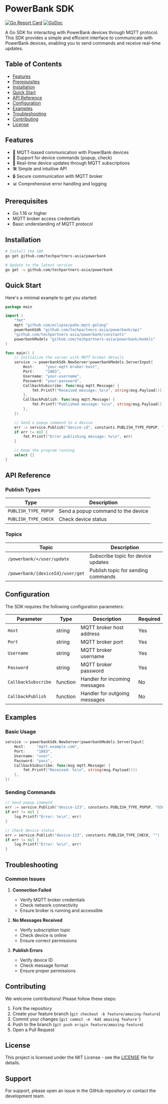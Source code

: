 # PowerBank SDK

[![Go Report Card](https://goreportcard.com/badge/github.com/techpartners-asia/powerbank)](https://goreportcard.com/report/github.com/techpartners-asia/powerbank)
[![GoDoc](https://godoc.org/github.com/techpartners-asia/powerbank?status.svg)](https://godoc.org/github.com/techpartners-asia/powerbank)

A Go SDK for interacting with PowerBank devices through MQTT protocol. This SDK provides a simple and efficient interface to communicate with PowerBank devices, enabling you to send commands and receive real-time updates.

## Table of Contents

- [Features](#features)
- [Prerequisites](#prerequisites)
- [Installation](#installation)
- [Quick Start](#quick-start)
- [API Reference](#api-reference)
- [Configuration](#configuration)
- [Examples](#examples)
- [Troubleshooting](#troubleshooting)
- [Contributing](#contributing)
- [License](#license)

## Features

- 🔌 MQTT-based communication with PowerBank devices
- 📱 Support for device commands (popup, check)
- 🔄 Real-time device updates through MQTT subscriptions
- 🛠 Simple and intuitive API
- 🔒 Secure communication with MQTT broker
- 📊 Comprehensive error handling and logging

## Prerequisites

- Go 1.16 or higher
- MQTT broker access credentials
- Basic understanding of MQTT protocol

## Installation

```bash
# Install the SDK
go get github.com/techpartners-asia/powerbank

# Update to the latest version
go get -u github.com/techpartners-asia/powerbank
```

## Quick Start

Here's a minimal example to get you started:

```go
package main

import (
    "fmt"
    mqtt "github.com/eclipse/paho.mqtt.golang"
    powerbankSdk "github.com/techpartners-asia/powerbank/api"
    "github.com/techpartners-asia/powerbank/constants"
    powerbankModels "github.com/techpartners-asia/powerbank/models"
)

func main() {
    // Initialize the server with MQTT broker details
    service := powerbankSdk.NewServer(powerbankModels.ServerInput{
        Host:     "your-mqtt-broker-host",
        Port:     "1883",
        Username: "your-username",
        Password: "your-password",
        CallbackSubscribe: func(msg mqtt.Message) {
            fmt.Printf("Received message: %s\n", string(msg.Payload()))
        },
        CallbackPublish: func(msg mqtt.Message) {
            fmt.Printf("Published message: %s\n", string(msg.Payload()))
        },
    })

    // Send a popup command to a device
    err := service.Publish("device-id", constants.PUBLISH_TYPE_POPUP, "data")
    if err != nil {
        fmt.Printf("Error publishing message: %v\n", err)
    }

    // Keep the program running
    select {}
}
```

## API Reference

### Publish Types

| Type                 | Description                        |
| -------------------- | ---------------------------------- |
| `PUBLISH_TYPE_POPUP` | Send a popup command to the device |
| `PUBLISH_TYPE_CHECK` | Check device status                |

### Topics

| Topic                            | Description                        |
| -------------------------------- | ---------------------------------- |
| `/powerbank/+/user/update`       | Subscribe topic for device updates |
| `/powerbank/{deviceId}/user/get` | Publish topic for sending commands |

## Configuration

The SDK requires the following configuration parameters:

| Parameter           | Type     | Description                   | Required |
| ------------------- | -------- | ----------------------------- | -------- |
| `Host`              | string   | MQTT broker host address      | Yes      |
| `Port`              | string   | MQTT broker port              | Yes      |
| `Username`          | string   | MQTT broker username          | Yes      |
| `Password`          | string   | MQTT broker password          | Yes      |
| `CallbackSubscribe` | function | Handler for incoming messages | No       |
| `CallbackPublish`   | function | Handler for outgoing messages | No       |

## Examples

### Basic Usage

```go
service := powerbankSdk.NewServer(powerbankModels.ServerInput{
    Host:     "mqtt.example.com",
    Port:     "1883",
    Username: "user",
    Password: "pass",
    CallbackSubscribe: func(msg mqtt.Message) {
        fmt.Printf("Received: %s\n", string(msg.Payload()))
    },
})
```

### Sending Commands

```go
// Send popup command
err := service.Publish("device-123", constants.PUBLISH_TYPE_POPUP, "85021618")
if err != nil {
    log.Printf("Error: %v\n", err)
}

// Check device status
err = service.Publish("device-123", constants.PUBLISH_TYPE_CHECK, "")
if err != nil {
    log.Printf("Error: %v\n", err)
}
```

## Troubleshooting

### Common Issues

1. **Connection Failed**

   - Verify MQTT broker credentials
   - Check network connectivity
   - Ensure broker is running and accessible

2. **No Messages Received**

   - Verify subscription topic
   - Check device is online
   - Ensure correct permissions

3. **Publish Errors**
   - Verify device ID
   - Check message format
   - Ensure proper permissions

## Contributing

We welcome contributions! Please follow these steps:

1. Fork the repository
2. Create your feature branch (`git checkout -b feature/amazing-feature`)
3. Commit your changes (`git commit -m 'Add amazing feature'`)
4. Push to the branch (`git push origin feature/amazing-feature`)
5. Open a Pull Request

## License

This project is licensed under the MIT License - see the [LICENSE](LICENSE) file for details.

## Support

For support, please open an issue in the GitHub repository or contact the development team.
